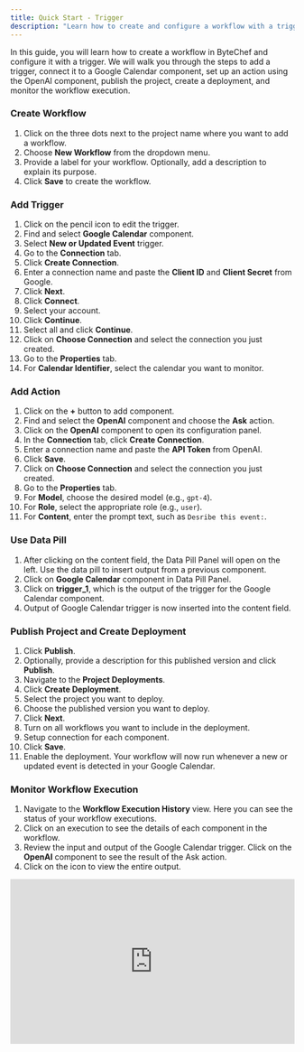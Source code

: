 ```yaml
---
title: Quick Start - Trigger
description: "Learn how to create and configure a workflow with a trigger in ByteChef"
---
```


In this guide, you will learn how to create a workflow in ByteChef and configure it with a trigger. We will walk you
through the steps to add a trigger, connect it to a Google Calendar component, set up an action using the OpenAI
component, publish the project, create a deployment, and monitor the workflow execution.

### Create Workflow

1. Click on the three dots next to the project name where you want to add a workflow.
2. Choose **New Workflow** from the dropdown menu.
3. Provide a label for your workflow. Optionally, add a description to explain its purpose.
4. Click **Save** to create the workflow.

### Add Trigger

1. Click on the pencil icon to edit the trigger.
2. Find and select **Google Calendar** component.
3. Select **New or Updated Event** trigger.
4. Go to the **Connection** tab.
5. Click **Create Connection**.
6. Enter a connection name and paste the **Client ID** and **Client Secret** from Google.
7. Click **Next**.
8. Click **Connect**.
9. Select your account.
10. Click **Continue**.
11. Select all and click **Continue**.
12. Click on **Choose Connection** and select the connection you just created.
13. Go to the **Properties** tab.
14. For **Calendar Identifier**, select the calendar you want to monitor.

### Add Action

1. Click on the **+** button to add component.
2. Find and select the **OpenAI** component and choose the **Ask** action.
3. Click on the **OpenAI** component to open its configuration panel.
4. In the **Connection** tab, click **Create Connection**.
5. Enter a connection name and paste the **API Token** from OpenAI.
6. Click **Save**.
7. Click on **Choose Connection** and select the connection you just created.
8. Go to the **Properties** tab.
9. For **Model**, choose the desired model (e.g., `gpt-4`).
10. For **Role**, select the appropriate role (e.g., `user`).
11. For **Content**, enter the prompt text, such as `Desribe this event:`.

### Use Data Pill

1. After clicking on the content field, the Data Pill Panel will open on the left. Use the data pill to insert output
   from a previous component.
2. Click on **Google Calendar** component in Data Pill Panel.
3. Click on **trigger_1**, which is the output of the trigger for the Google Calendar component.
4. Output of Google Calendar trigger is now inserted into the content field.

### Publish Project and Create Deployment

1. Click **Publish**.
2. Optionally, provide a description for this published version and click **Publish**.
3. Navigate to the **Project Deployments**.
4. Click **Create Deployment**.
5. Select the project you want to deploy.
6. Choose the published version you want to deploy.
7. Click **Next**.
8. Turn on all workflows you want to include in the deployment.
9. Setup connection for each component.
10. Click **Save**.
11. Enable the deployment. Your workflow will now run whenever a new or updated event is detected in your Google
    Calendar.

### Monitor Workflow Execution

1. Navigate to the **Workflow Execution History** view. Here you can see the status of your workflow executions.
2. Click on an execution to see the details of each component in the workflow.
3. Review the input and output of the Google Calendar trigger. Click on the **OpenAI** component to see the result of
   the Ask action.
4. Click on the icon to view the entire output.

<div style="position:relative;height:0;width:100%;overflow:hidden;z-index:99999;box-sizing:border-box;padding-bottom:calc(51.63511188% + 32px)">
<iframe src="https://www.guidejar.com/embed/HUIB9dVjnNfEYp0DH60i?type=1&controls=on" width="100%" height="100%" style="height:100%;position:absolute;inset:0" allowfullscreen frameborder="0"></iframe>
</div>
